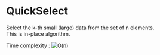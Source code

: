 # QuickSelect

Select the k-th small (large) data from the set of n elements.  
This is in-place algorithm.

Time complexity : <a href="https://www.codecogs.com/eqnedit.php?latex=O(n)" target="_blank"><img src="https://latex.codecogs.com/gif.latex?O(n)" title="O(n)" /></a>

